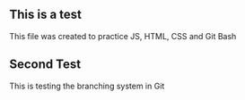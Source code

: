 ## This is a test

This file was created to practice JS, HTML, CSS and Git Bash


## Second Test

This is testing the branching system in Git